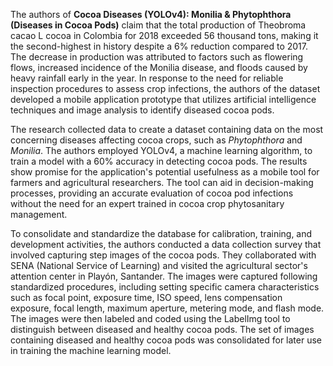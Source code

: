 The authors of **Cocoa Diseases (YOLOv4): Monilia & Phytophthora (Diseases in Cocoa Pods)** claim that the total production of Theobroma cacao L cocoa in Colombia for 2018 exceeded 56 thousand tons, making it the second-highest in history despite a 6% reduction compared to 2017. The decrease in production was attributed to factors such as flowering flows, increased incidence of the Monilia disease, and floods caused by heavy rainfall early in the year. In response to the need for reliable inspection procedures to assess crop infections, the authors of the dataset developed a mobile application prototype that utilizes artificial intelligence techniques and image analysis to identify diseased cocoa pods.

The research collected data to create a dataset containing data on the most concerning diseases affecting cocoa crops, such as *Phytophthora* and *Monilia*. The authors employed YOLOv4, a machine learning algorithm, to train a model with a 60% accuracy in detecting cocoa pods. The results show promise for the application's potential usefulness as a mobile tool for farmers and agricultural researchers. The tool can aid in decision-making processes, providing an accurate evaluation of cocoa pod infections without the need for an expert trained in cocoa crop phytosanitary management.

To consolidate and standardize the database for calibration, training, and development activities, the authors conducted a data collection survey that involved capturing step images of the cocoa pods. They collaborated with SENA (National Service of Learning) and visited the agricultural sector's attention center in Playón, Santander. The images were captured following standardized procedures, including setting specific camera characteristics such as focal point, exposure time, ISO speed, lens compensation exposure, focal length, maximum aperture, metering mode, and flash mode. The images were then labeled and coded using the LabelImg tool to distinguish between diseased and healthy cocoa pods. The set of images containing diseased and healthy cocoa pods was consolidated for later use in training the machine learning model.
